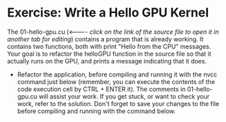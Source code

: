 # Exercise: Write a Hello GPU Kernel

The 01-hello-gpu.cu (*<---- click on the link of the source file to open it in another tab for editing*) contains a program that is already working. It contains two functions, both with print "Hello from the CPU" messages. Your goal is to refactor the helloGPU function in the source file so that it actually runs on the GPU, and prints a message indicating that it does.

- Refactor the application, before compiling and running it with the nvcc command just below (remember, you can execute the contents of the code execution cell by CTRL + ENTER it). The comments in 01-hello-gpu.cu will assist your work. If you get stuck, or want to check your work, refer to the solution. Don't forget to save your changes to the file before compiling and running with the command below.
